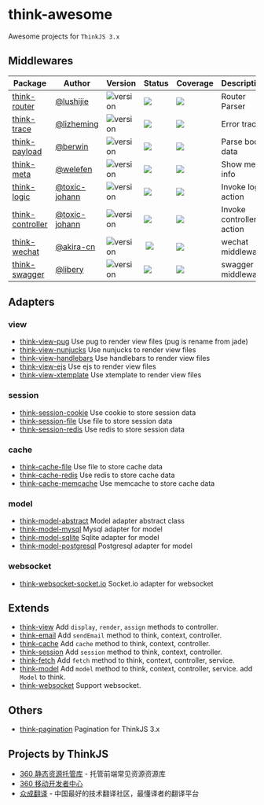 # think-awesome

Awesome projects for `ThinkJS 3.x`

## Middlewares

| Package  | Author  | Version  |  Status | Coverage  | Description |
|---|---|---|---|---|---|
| [think-router](https://github.com/thinkjs/think-router) | [@lushijie](https://github.com/lushijie)  | ![version](https://img.shields.io/npm/v/think-router.svg)  |  ![](https://travis-ci.org/thinkjs/think-router.svg) | ![](https://coveralls.io/repos/github/thinkjs/think-router/badge.svg)  | Router Parser |
| [think-trace](https://github.com/thinkjs/think-trace)  | [@lizheming](https://github.com/lizheming)  | ![version](https://img.shields.io/npm/v/think-trace.svg)  |  ![](https://travis-ci.org/thinkjs/think-trace.svg) | ![](https://coveralls.io/repos/github/thinkjs/think-trace/badge.svg)  | Error trace |
| [think-payload](https://github.com/thinkjs/think-payload)  | [@berwin](https://github.com/berwin)  | ![version](https://img.shields.io/npm/v/think-payload.svg)  |  ![](https://travis-ci.org/thinkjs/think-payload.svg) | ![](https://coveralls.io/repos/github/thinkjs/think-payload/badge.svg)  | Parse body data |
| [think-meta](https://github.com/thinkjs/think-meta)  | [@welefen](https://github.com/welefen)  | ![version](https://img.shields.io/npm/v/think-meta.svg)  |  ![](https://travis-ci.org/thinkjs/think-meta.svg) | ![](https://coveralls.io/repos/github/thinkjs/think-meta/badge.svg)  | Show meta info |
| [think-logic](https://github.com/thinkjs/think-logic)  | [@toxic-johann](https://github.com/toxic-johann)  | ![version](https://img.shields.io/npm/v/think-logic.svg)  |  ![](https://travis-ci.org/thinkjs/think-logic.svg) | ![](https://coveralls.io/repos/github/thinkjs/think-logic/badge.svg)  | Invoke logic action |
| [think-controller](https://github.com/thinkjs/think-controller)  | [@toxic-johann](https://github.com/toxic-johann)  | ![version](https://img.shields.io/npm/v/think-logic.svg)  |  ![](https://travis-ci.org/thinkjs/think-controller.svg) | ![](https://coveralls.io/repos/github/thinkjs/think-controller/badge.svg)  | Invoke controller action |
| [think-wechat](https://github.com/akira-cn/think-wechat)  | [@akira-cn](https://github.com/akira-cn)  | ![version](https://img.shields.io/npm/v/think-wechat.svg)  |  ![](https://travis-ci.org/akira-cn/think-wechat.svg) | ![](https://coveralls.io/repos/github/akira-cn/think-wechat/badge.svg)  | wechat middleware |
| [think-swagger](https://github.com/libery/think-swagger)  | [@libery](https://github.com/libery)   | ![version](https://img.shields.io/npm/v/think-swagger-controller.svg)  |  ![](https://travis-ci.org/libery/think-swagger-controller.svg) | ![](https://coveralls.io/repos/github/libery/think-swagger-controller/badge.svg)  | swagger middleware |


## Adapters

### view
* [think-view-pug](https://github.com/thinkjs/think-view-pug) Use pug to render view files (pug is rename from jade)
* [think-view-nunjucks](https://github.com/thinkjs/think-view-nunjucks) Use nunjucks to render view files
* [think-view-handlebars](https://github.com/thinkjs/think-view-handlebars) Use handlebars to render view files
* [think-view-ejs](https://github.com/thinkjs/think-view-ejs) Use ejs to render view files
* [think-view-xtemplate](https://github.com/lizheming/think-view-xtemplate) Use xtemplate to render view files

### session
* [think-session-cookie](https://github.com/thinkjs/think-session-cookie) Use cookie to store session data
* [think-session-file](https://github.com/thinkjs/think-session-file) Use file to store session data
* [think-session-redis](https://github.com/thinkjs/think-session-redis) Use redis to store session data

### cache
* [think-cache-file](https://github.com/thinkjs/think-cache-file) Use file to store cache data
* [think-cache-redis](https://github.com/thinkjs/think-cache-redis) Use redis to store cache data
* [think-cache-memcache](https://github.com/thinkjs/think-cache-memchache) Use memcache to store cache data

### model
* [think-model-abstract](https://github.com/thinkjs/think-model-abstract) Model adapter abstract class
* [think-model-mysql](https://github.com/thinkjs/think-model-mysql) Mysql adapter for model
* [think-model-sqlite](https://github.com/thinkjs/think-model-sqlite) Sqlite adapter for model
* [think-model-postgresql](https://github.com/thinkjs/think-model-postgresql) Postgresql adapter for model

### websocket

* [think-websocket-socket.io](https://github.com/thinkjs/think-websocket-socket.io) Socket.io adapter for websocket

## Extends

* [think-view](https://github.com/thinkjs/think-view) Add `display`, `render`, `assign` methods to controller.
* [think-email](https://github.com/thinkjs/think-email) Add `sendEmail` method to think, context, controller.
* [think-cache](https://github.com/thinkjs/think-cache) Add `cache` method to  think, context, controller. 
* [think-session](https://github.com/thinkjs/think-session) Add `session` method to  think, context, controller.
* [think-fetch](https://github.com/thinkjs/think-fetch) Add `fetch` method to  think, context, controller, service.
* [think-model](https://github.com/thinkjs/think-model) Add `model` method to  think, context, controller, service. add `Model` to think.
* [think-websocket](https://github.com/thinkjs/think-websocket) Support websocket.


## Others

* [think-pagination](https://github.com/thinkjs/think-pagination) Pagination for ThinkJS 3.x

## Projects by ThinkJS

* [360 静态资源托管库](https://cdn.baomitu.com/) - 托管前端常见资源资源库
* [360 移动开发者中心](https://dc.360.cn/) 
* [众成翻译](http://zcfy.cc/) - 中国最好的技术翻译社区，最懂译者的翻译平台
